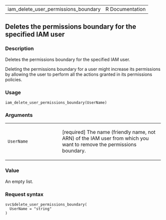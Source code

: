 <table style="width: 100%;">
<tbody>
<tr class="odd">
<td>iam_delete_user_permissions_boundary</td>
<td style="text-align: right;">R Documentation</td>
</tr>
</tbody>
</table>

## Deletes the permissions boundary for the specified IAM user

### Description

Deletes the permissions boundary for the specified IAM user.

Deleting the permissions boundary for a user might increase its
permissions by allowing the user to perform all the actions granted in
its permissions policies.

### Usage

    iam_delete_user_permissions_boundary(UserName)

### Arguments

<table>
<colgroup>
<col style="width: 35%" />
<col style="width: 65%" />
</colgroup>
<tbody>
<tr class="odd">
<td><code
id="iam_delete_user_permissions_boundary_:_UserName">UserName</code></td>
<td><p>[required] The name (friendly name, not ARN) of the IAM user from
which you want to remove the permissions boundary.</p></td>
</tr>
</tbody>
</table>

### Value

An empty list.

### Request syntax

    svc$delete_user_permissions_boundary(
      UserName = "string"
    )
